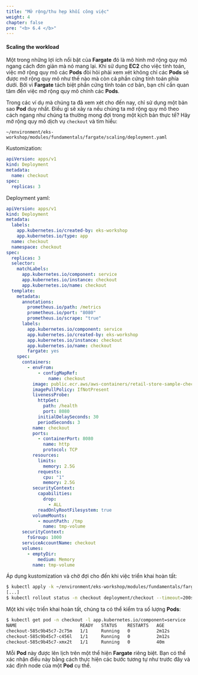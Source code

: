 ```yaml
---
title: "Mở rộng/thu hẹp khối công việc"
weight: 4
chapter: false
pre: "<b> 6.4 </b>"
---
```


#### Scaling the workload

Một trong những lợi ích nổi bật của **Fargate** đó là mô hình mở rộng quy mô ngang cách đơn giản mà nó mang lại. Khi sử dụng **EC2** cho việc tính toán, việc mở rộng quy mô các **Pods** đòi hỏi phải xem xét không chỉ các **Pods** sẽ được mở rộng quy mô như thế nào mà còn cả phần cứng tính toán phía dưới. Bởi vì **Fargate** tách biệt phần cứng tính toán cơ bản, bạn chỉ cần quan tâm đến việc mở rộng quy mô chính các **Pods**.

Trong các ví dụ mà chúng ta đã xem xét cho đến nay, chỉ sử dụng một bản sao **Pod** duy nhất. Điều gì sẽ xảy ra nếu chúng ta mở rộng quy mô theo cách ngang như chúng ta thường mong đợi trong một kịch bản thực tế? Hãy mở rộng quy mô dịch vụ `checkout` và tìm hiểu:

```
~/environment/eks-workshop/modules/fundamentals/fargate/scaling/deployment.yaml
```

Kustomization:

```yaml
apiVersion: apps/v1
kind: Deployment
metadata:
  name: checkout
spec:
  replicas: 3
```

Deployment yaml:

```yaml
apiVersion: apps/v1
kind: Deployment
metadata:
  labels:
    app.kubernetes.io/created-by: eks-workshop
    app.kubernetes.io/type: app
  name: checkout
  namespace: checkout
spec:
  replicas: 3
  selector:
    matchLabels:
      app.kubernetes.io/component: service
      app.kubernetes.io/instance: checkout
      app.kubernetes.io/name: checkout
  template:
    metadata:
      annotations:
        prometheus.io/path: /metrics
        prometheus.io/port: "8080"
        prometheus.io/scrape: "true"
      labels:
        app.kubernetes.io/component: service
        app.kubernetes.io/created-by: eks-workshop
        app.kubernetes.io/instance: checkout
        app.kubernetes.io/name: checkout
        fargate: yes
    spec:
      containers:
        - envFrom:
            - configMapRef:
                name: checkout
          image: public.ecr.aws/aws-containers/retail-store-sample-checkout:0.4.0
          imagePullPolicy: IfNotPresent
          livenessProbe:
            httpGet:
              path: /health
              port: 8080
            initialDelaySeconds: 30
            periodSeconds: 3
          name: checkout
          ports:
            - containerPort: 8080
              name: http
              protocol: TCP
          resources:
            limits:
              memory: 2.5G
            requests:
              cpu: "1"
              memory: 2.5G
          securityContext:
            capabilities:
              drop:
                - ALL
            readOnlyRootFilesystem: true
          volumeMounts:
            - mountPath: /tmp
              name: tmp-volume
      securityContext:
        fsGroup: 1000
      serviceAccountName: checkout
      volumes:
        - emptyDir:
            medium: Memory
          name: tmp-volume
```

Áp dụng kustomization và chờ đợi cho đến khi việc triển khai hoàn tất:

```bash
$ kubectl apply -k ~/environment/eks-workshop/modules/fundamentals/fargate/scaling
[...]
$ kubectl rollout status -n checkout deployment/checkout --timeout=200s
```

Một khi việc triển khai hoàn tất, chúng ta có thể kiểm tra số lượng **Pods**:

```bash
$ kubectl get pod -n checkout -l app.kubernetes.io/component=service
NAME                        READY   STATUS    RESTARTS   AGE
checkout-585c9b45c7-2c75m   1/1     Running   0          2m12s
checkout-585c9b45c7-c456l   1/1     Running   0          2m12s
checkout-585c9b45c7-xmx2t   1/1     Running   0          40m
```

Mỗi **Pod** này được lên lịch trên một thể hiện **Fargate** riêng biệt. Bạn có thể xác nhận điều này bằng cách thực hiện các bước tương tự như trước đây và xác định node của một **Pod** cụ thể.
